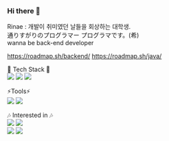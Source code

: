 ### Hi there 👋
Rinae : 개발이 취미였던 날들을 회상하는 대학생.</br>
通りすがりのプログラマー プログラマです。(希)</br>
wanna be back-end developer

https://roadmap.sh/backend/
https://roadmap.sh/java/

🌱 Tech Stack 🌱</br>
<img src="https://img.shields.io/badge/Android-3DDC84?style=flat-square&logo=Android&logoColor=white"/>
<img src="https://img.shields.io/badge/Kotlin-7F52FF?style=flat-square&logo=Kotlin&logoColor=white"/>
<img src="https://img.shields.io/badge/MySQL-4479A1?style=flat-square&logo=MySQL&logoColor=white"/>

⚡Tools⚡</br>
<img src="https://img.shields.io/badge/Android Studio-3DDC84?style=flat-square&logo=Android Studio&logoColor=white"/>
<img src="https://img.shields.io/badge/Eclipse IDE-2C2255?style=flat-square&logo=Eclipse IDE&logoColor=white"/>
</br>

🎶 Interested in 🎶 </br>
                                                                                                               <img src="https://img.shields.io/badge/Git-F05032?style=flat-square&logo=Git&logoColor=white"/>             <img src="https://img.shields.io/badge/Gradle-02303A?style=flat-square&logo=Gradle&logoColor=white"/>     
<img src="https://img.shields.io/badge/IntelliJ IDEA-000000?style=flat-square&logo=IntelliJ IDEA&logoColor=white"/>
<img src="https://img.shields.io/badge/Fila-03234C?style=flat-square&logo=Fila&logoColor=white"/>


<!--
**rinaeshin/rinaeshin** is a ✨ _special_ ✨ repository because its `README.md` (this file) appears on your GitHub profile.

Here are some ideas to get you started:

- 🔭 I’m currently working on ...
- 🌱 I’m currently learning ...
- 👯 I’m looking to collaborate on ...
- 🤔 I’m looking for help with ...
- 💬 Ask me about ...
- 📫 How to reach me: ...
- 😄 Pronouns: ...
- ⚡ Fun fact: ...
-->
